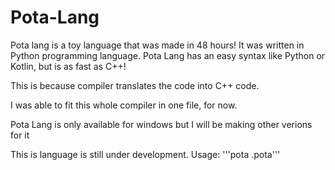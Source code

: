 # Pota-Lang

Pota lang is a toy language that was made in 48 hours!
It was written in Python programming language. Pota Lang has an easy syntax like Python or Kotlin,
but is as fast as C++!

This is because compiler translates the code into C++ code.

I was able to fit this whole compiler in one file, for now.

Pota Lang is only available for windows but I will be making other verions for it

This is language is still under development.
Usage:
'''pota <filename>.pota'''
